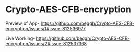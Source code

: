 # Crypto-AES-CFB-encryption
Preview of App- https://github.com/beggh/Crypto-AES-CFB-encryption/issues/1#issue-812536977

Live Working- https://github.com/beggh/Crypto-AES-CFB-encryption/issues/2#issue-812537368

